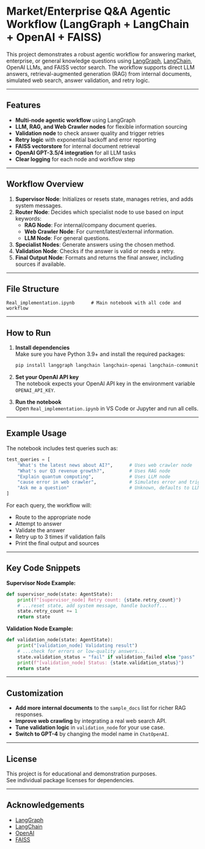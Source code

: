 # Market/Enterprise Q&A Agentic Workflow (LangGraph + LangChain + OpenAI + FAISS)

This project demonstrates a robust agentic workflow for answering market, enterprise, or general knowledge questions using [LangGraph](https://github.com/langchain-ai/langgraph), [LangChain](https://github.com/langchain-ai/langchain), OpenAI LLMs, and FAISS vector search. The workflow supports direct LLM answers, retrieval-augmented generation (RAG) from internal documents, simulated web search, answer validation, and retry logic.

---

## Features

- **Multi-node agentic workflow** using LangGraph
- **LLM, RAG, and Web Crawler nodes** for flexible information sourcing
- **Validation node** to check answer quality and trigger retries
- **Retry logic** with exponential backoff and error reporting
- **FAISS vectorstore** for internal document retrieval
- **OpenAI GPT-3.5/4 integration** for all LLM tasks
- **Clear logging** for each node and workflow step

---

## Workflow Overview

1. **Supervisor Node**: Initializes or resets state, manages retries, and adds system messages.
2. **Router Node**: Decides which specialist node to use based on input keywords:
    - **RAG Node**: For internal/company document queries.
    - **Web Crawler Node**: For current/latest/external information.
    - **LLM Node**: For general questions.
3. **Specialist Nodes**: Generate answers using the chosen method.
4. **Validation Node**: Checks if the answer is valid or needs a retry.
5. **Final Output Node**: Formats and returns the final answer, including sources if available.

---

## File Structure

```
Real_implementation.ipynb      # Main notebook with all code and workflow
```

---

## How to Run

1. **Install dependencies**  
   Make sure you have Python 3.9+ and install the required packages:
   ```sh
   pip install langgraph langchain langchain-openai langchain-community faiss-cpu openai pydantic beautifulsoup4
   ```

2. **Set your OpenAI API key**  
   The notebook expects your OpenAI API key in the environment variable `OPENAI_API_KEY`.

3. **Run the notebook**  
   Open `Real_implementation.ipynb` in VS Code or Jupyter and run all cells.

---

## Example Usage

The notebook includes test queries such as:

```python
test_queries = [
    "What's the latest news about AI?",      # Uses web crawler node
    "What's our Q3 revenue growth?",         # Uses RAG node
    "Explain quantum computing",             # Uses LLM node
    "cause error in web crawler",            # Simulates error and triggers retry
    "Ask me a question"                      # Unknown, defaults to LLM
]
```

For each query, the workflow will:
- Route to the appropriate node
- Attempt to answer
- Validate the answer
- Retry up to 3 times if validation fails
- Print the final output and sources

---

## Key Code Snippets

**Supervisor Node Example:**
```python
def supervisor_node(state: AgentState):
    print(f"[supervisor_node] Retry count: {state.retry_count}")
    # ...reset state, add system message, handle backoff...
    state.retry_count += 1
    return state
```

**Validation Node Example:**
```python
def validation_node(state: AgentState):
    print("[validation_node] Validating result")
    # ...check for errors or low-quality answers...
    state.validation_status = "fail" if validation_failed else "pass"
    print(f"[validation_node] Status: {state.validation_status}")
    return state
```

---

## Customization

- **Add more internal documents** to the `sample_docs` list for richer RAG responses.
- **Improve web crawling** by integrating a real web search API.
- **Tune validation logic** in `validation_node` for your use case.
- **Switch to GPT-4** by changing the model name in `ChatOpenAI`.

---

## License

This project is for educational and demonstration purposes.  
See individual package licenses for dependencies.

---

## Acknowledgements

- [LangGraph](https://github.com/langchain-ai/langgraph)
- [LangChain](https://github.com/langchain-ai/langchain)
- [OpenAI](https://platform.openai.com/)
- [FAISS](https://github.com/facebookresearch/faiss)